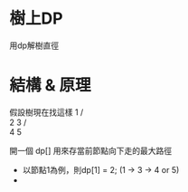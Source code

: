 # 樹上DP
用dp解樹直徑

# 結構 & 原理
假設樹現在找這樣
     1
    / \
   2   3
      / \
     4   5
 

開一個 dp[] 用來存當前節點向下走的最大路徑
- 以節點1為例，則dp[1] = 2; (1 -> 3 -> 4 or 5)
- 
